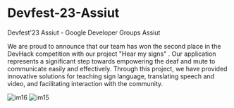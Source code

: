 # Devfest-23-Assiut
Devfest'23 Assiut - Google Developer Groups Assiut

We are proud to announce that our team has won the second place in the DevHack competition with our project "Hear my signs" . Our application represents a significant step towards empowering the deaf and mute to communicate easily and effectively. Through this project, we have provided innovative solutions for teaching sign language, translating speech and video, and facilitating interaction with the community.

![im16](https://github.com/user-attachments/assets/0e0343d8-0452-480f-a4bc-e5cd421d8d9d)
![im15](https://github.com/user-attachments/assets/a3d2f0da-f57f-49b3-96eb-074c9e49f2ce)
